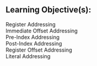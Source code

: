 ## Learning Objective(s):
Register Addressing  
Immediate Offset Addressing  
Pre-Index Addressing  
Post-Index Addressing  
Register Offset Addressing  
Literal Addressing